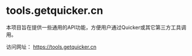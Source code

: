 # tools.getquicker.cn

本项目旨在提供一些通用的API功能，方便用户通过Quicker或其它第三方工具调用。


访问网址：
https://tools.getquicker.cn



